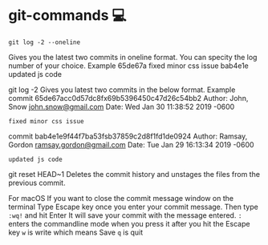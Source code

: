 # git-commands :computer:	

```
git log -2 --oneline
```
Gives you the latest two commits in oneline format. You can specity the log number of your choice. 
Example
65de67a fixed minor css issue
bab4e1e updated js code

git log -2 
Gives you latest two commits in the below format.
Example
commit 65de67acc0d57dc8fx69b5396450c47d26c54bb2
Author: John, Snow <john.snow@gmail.com>
Date:   Wed Jan 30 11:38:52 2019 -0600

    fixed minor css issue

commit bab4e1e9f44f7ba53fsb37859c2d8f1fd1de0924
Author: Ramsay, Gordon <ramsay.gordon@gmail.com>
Date:   Tue Jan 29 16:13:34 2019 -0600

    updated js code

git reset HEAD~1
Deletes the commit history and unstages the files from the previous commit. 

For macOS
If you want to close the commit message window on the terminal
Type Escape key once you enter your commit message. 
Then type `:wq!` and hit Enter
It will save your commit with the message entered. 
`:` enters the commandline mode when you press it after you hit the Escape key
`w` is write which means Save
`q` is quit